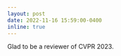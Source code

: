 ```yaml
---
layout: post
date: 2022-11-16 15:59:00-0400
inline: true
---
```


  Glad to be a reviewer of CVPR 2023.